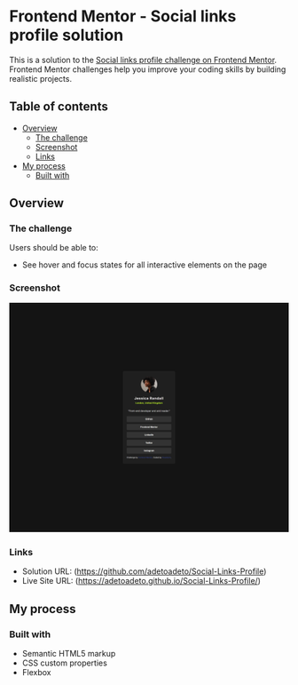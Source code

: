 # Frontend Mentor - Social links profile solution

This is a solution to the [Social links profile challenge on Frontend Mentor](https://www.frontendmentor.io/challenges/social-links-profile-UG32l9m6dQ). Frontend Mentor challenges help you improve your coding skills by building realistic projects. 

## Table of contents

- [Overview](#overview)
  - [The challenge](#the-challenge)
  - [Screenshot](#screenshot)
  - [Links](#links)
- [My process](#my-process)
  - [Built with](#built-with)

## Overview

### The challenge

Users should be able to:

- See hover and focus states for all interactive elements on the page

### Screenshot

![](./solution.png)


### Links

- Solution URL: (https://github.com/adetoadeto/Social-Links-Profile)
- Live Site URL: (https://adetoadeto.github.io/Social-Links-Profile/)

## My process

### Built with

- Semantic HTML5 markup
- CSS custom properties
- Flexbox
